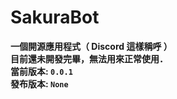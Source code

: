 # SakuraBot
**一個開源應用程式（ Discord 這樣稱呼 ）
<br/>
目前還未開發完畢，無法用來正常使用．
<br/>
當前版本: `0.0.1`
<br/>
發布版本: `None`**
